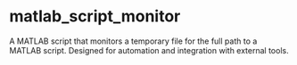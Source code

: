 # matlab_script_monitor
 A MATLAB script that monitors a temporary file for the full path to a MATLAB script. Designed for automation and integration with external tools.
